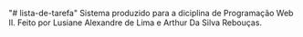 "# lista-de-tarefa" 
Sistema produzido para a diciplina de Programação Web II. Feito por Lusiane Alexandre de Lima e Arthur Da Silva Rebouças.
